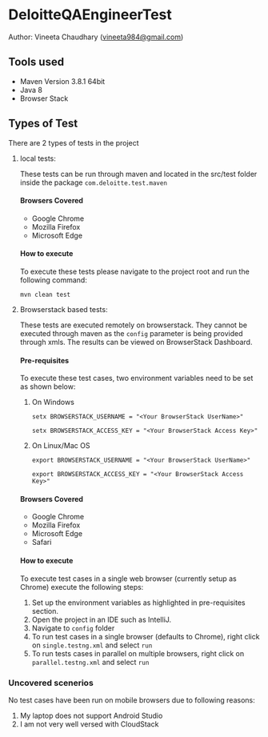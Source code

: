 # DeloitteQAEngineerTest
Author: Vineeta Chaudhary (vineeta984@gmail.com)
## Tools used
* Maven Version 3.8.1 64bit
* Java 8
* Browser Stack

## Types of Test
There are 2 types of tests in the project
1. local tests:
   
   These tests can be run through maven and located in the src/test folder inside the package `com.deloitte.test.maven`
   
   #### Browsers Covered
    * Google Chrome
    * Mozilla Firefox
    * Microsoft Edge
    
   #### How to execute 
   To execute these tests please navigate to the project root and run the following command:
   
   `mvn clean test`
   
2. Browserstack based tests:
   
   These tests are executed remotely on browserstack. 
   They cannot be executed through maven as the `config` parameter is being provided through xmls.
   The results can be viewed on BrowserStack Dashboard.
   
   #### Pre-requisites 
   
    To execute these test cases, two environment variables need to be set as shown below:
   
   1. On Windows
      
      `setx BROWSERSTACK_USERNAME = "<Your BrowserStack UserName>"`
      
      `setx BROWSERSTACK_ACCESS_KEY = "<Your BrowserStack Access Key>"
      `
   2. On Linux/Mac OS
      
      `export BROWSERSTACK_USERNAME = "<Your BrowserStack UserName>"`
      
      `export BROWSERSTACK_ACCESS_KEY = "<Your BrowserStack Access Key>"`
    
   #### Browsers Covered
    * Google Chrome
    * Mozilla Firefox
    * Microsoft Edge
    * Safari
    
   #### How to execute
    To execute test cases in a single web browser (currently setup as Chrome) execute the following steps:
   
    1. Set up the environment variables as highlighted in pre-requisites section.
    2. Open the project in an IDE such as IntelliJ.
    3. Navigate to `config` folder
    4. To run test cases in a single browser (defaults to Chrome), right click on `single.testng.xml` and select `run`
    5. To run tests cases in parallel on multiple browsers, right click on `parallel.testng.xml` and select `run`

### Uncovered scenerios
No test cases have been run on mobile browsers due to following reasons:
1. My laptop does not support Android Studio
2. I am not very well versed with CloudStack